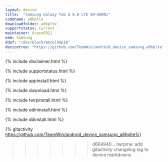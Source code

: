```yaml
---
layout: device
title:  "Samsung Galaxy Tab A 8.0 LTE SM-A800i"
codename: a8hplte
downloadfolder: a8hplte
supportstatus: Current
maintainer: Grace5921
oem: Samsung
ddof: "/dev/block/mmcblk0p10"
devicetree: "https://github.com/TeamWin/android_device_samsung_a8hplte"
---
```


{% include disclaimer.html %}

{% include supportstatus.html %}

{% include appinstall.html %}

{% include download.html %}

{% include twrpinstall.html %}

{% include odininstall.html %}

{% include ddinstall.html %}

{% gitactivity  https://github.com/TeamWin/android_device_samsung_a8hplte%}
>>>>>>> d664940... twrpme: add gitactivity changelog tag to device markdowns
